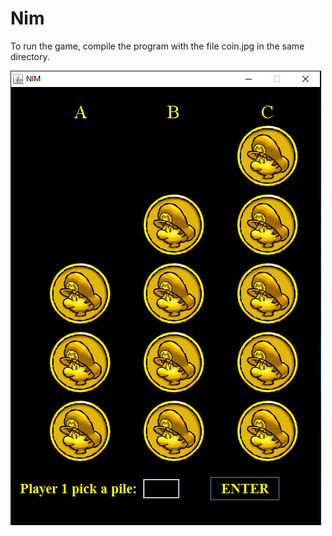 # Nim

To run the game, compile the program with the file coin.jpg in the same directory.






![Nim](https://github.com/GuillermoLopezJr/Nim/blob/master/ScreenShot.PNG)
